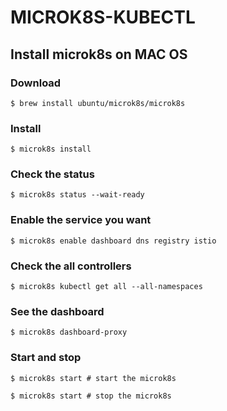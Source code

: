 # MICROK8S-KUBECTL

## Install microk8s on MAC OS

### Download

```
$ brew install ubuntu/microk8s/microk8s
```

### Install

```
$ microk8s install
```

### Check the status

```
$ microk8s status --wait-ready
```

### Enable the service you want

```
$ microk8s enable dashboard dns registry istio
```

### Check the all controllers

```
$ microk8s kubectl get all --all-namespaces
```

### See the dashboard

```
$ microk8s dashboard-proxy
```

### Start and stop

```
$ microk8s start # start the microk8s

$ microk8s start # stop the microk8s
```
